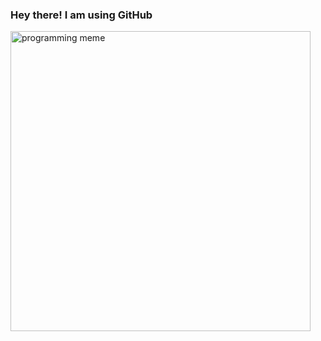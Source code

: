 ### Hey there! I am using GitHub

<img
  src="https://i.redd.it/7ptrlc47tuc51.jpg"
  alt="programming meme"
  caption="u/harshal96 on r/ProgrammerHumor"
  width="480"
/>

